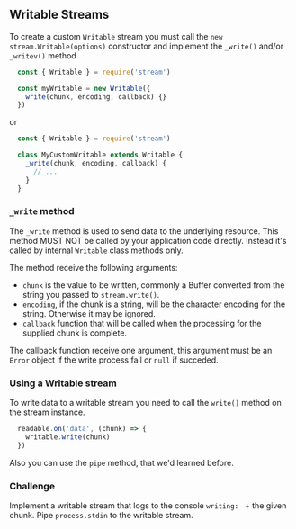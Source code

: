 ## Writable Streams

To create a custom `Writable` stream you must call the `new stream.Writable(options)`
constructor and implement the `_write()` and/or `_writev()` method

```js
  const { Writable } = require('stream')

  const myWritable = new Writable({
    write(chunk, encoding, callback) {}
  })
```

or

```js
  const { Writable } = require('stream')

  class MyCustomWritable extends Writable {
    _write(chunk, encoding, callback) {
      // ...
    }
  }
```

### `_write` method

The `_write` method is used to send data to the underlying resource.
This method MUST NOT be called by your application code directly. Instead it's
called by internal `Writable` class methods only.

The method receive the following arguments:

* `chunk` is the value to be written, commonly a Buffer converted from the 
string you passed to `stream.write()`.
* `encoding`, if the chunk is a string, will be the character encoding for the 
string. Otherwise it may be ignored.
* `callback` function that will be called when the processing for the supplied
chunk is complete.

The callback function receive one argument, this argument must be an `Error`
object if the write process fail or `null` if succeded.

### Using a Writable stream

To write data to a writable stream you need to call the `write()` method on the
stream instance.

```js
  readable.on('data', (chunk) => {
    writable.write(chunk)
  })
```

Also you can use the `pipe` method, that we'd learned before.

### Challenge

Implement a writable stream that logs to the console `writing: ` + the given chunk.
Pipe `process.stdin` to the writable stream.

